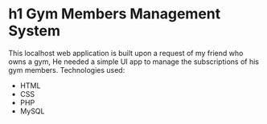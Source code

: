 # h1 Gym Members Management System
This localhost web application is built upon a request of my friend who owns a gym,
He needed a simple UI app to manage the subscriptions of his gym members.
Technologies used:
+ HTML
+ CSS
+ PHP
+ MySQL
